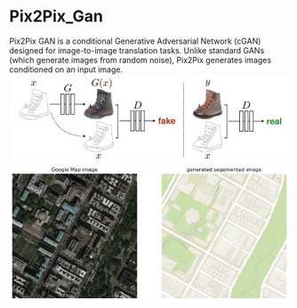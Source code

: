 # Pix2Pix_Gan
Pix2Pix GAN is a conditional Generative Adversarial Network (cGAN) designed for image-to-image translation tasks. Unlike standard GANs (which generate images from random noise), Pix2Pix generates images conditioned on an input image.
![](https://github.com/shree180103/Pixel_Gan/blob/main/imgs/Screenshot%202025-09-20%20232123.png)
![scdqcq](./output_satalite%20images.png)
